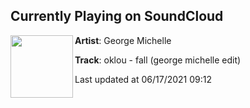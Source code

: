 ## Currently Playing on SoundCloud

[<img align="left" width="100" src="https://i1.sndcdn.com/artworks-C6PZpGCc7MhJSq1E-NdH1VQ-t500x500.jpg">](https://soundcloud.com/softbodyheartthrob/oklou-fall-george-michelle-edit)

**Artist**: George Michelle 

**Track**: oklou - fall (george michelle edit)

Last updated at 06/17/2021 09:12
